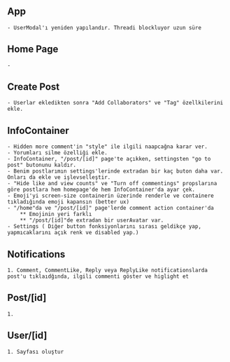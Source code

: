 ## App

    - UserModal'ı yeniden yapılandır. Threadi blockluyor uzun süre

## Home Page

    -

## Create Post

    - Userlar ekledikten sonra "Add Collaborators" ve "Tag" özellkilerini ekle.

## InfoContainer

    - Hidden more comment'in "style" ile ilgili naapcağna karar ver.
    - Yorumları silme özelliği ekle.
    - InfoContainer, "/post/[id]" page'te açıkken, settingsten "go to post" butonunu kaldır.
    - Benim postlarımın settings'lerinde extradan bir kaç buton daha var. Onları da ekle ve işlevselleştir.
    - "Hide like and view counts" ve "Turn off commentings" propslarına göre postlara hem homepage'de hem InfoContainer'da ayar çek.
    - Emoji'yi screen-size containerin üzerinde renderle ve containere tıkladığında emoji kapansın (better ux)
    - "/home"da ve "/post/[id]" page'lerde comment action container'da
        ** Emojinin yeri farklı
        ** "/post/[id]"de extradan bir userAvatar var.
    - Settings ( Diğer button fonksiyonlarını sırası geldikçe yap, yapmıcaklarını açık renk ve disabled yap.)

## Notifications

    1. Comment, CommentLike, Reply veya ReplyLike notificationslarda post'u tıklaıdğında, ilgili commenti göster ve higlight et

## Post/[id]

    1.

## User/[id]

    1. Sayfası oluştur
